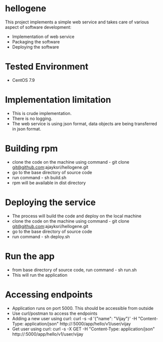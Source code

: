 # hellogene
This project implements a simple web service and takes care of various aspect of software development: 
- Implementation of web service
- Packaging the software
- Deploying the software

# Tested Environment
- CentOS 7.9

# Implementation limitation
- This is crude implementation.
- There is no logging.
- The web service is using json format, data objects are being transferred in json format. 

# Building rpm
- clone the code on the machine using command - git clone git@github.com:ajayksri/hellogene.git
- go to the base directory of source code
- run command - sh build.sh
- rpm will be available in dist directory

# Deploying the service
- The process will build the code and deploy on the local machine
- clone the code on the machine using command - git clone git@github.com:ajayksri/hellogene.git
- go to the base directory of source code
- run command - sh deploy.sh

# Run the app
- from base directory of source code, run command - sh run.sh
- This will run the application

# Accessing endpoints
- Application runs on port 5000. This should be accessible from outside
- Use curl/postman to access the endpoints
- Adding a new user using curl: curl -s -d '{"name": "Vijay"}' -H "Content-Type: application/json" http://<IP>:5000/app/hello/v1/user/vijay
- Get user using curl: curl -s -X GET -H "Content-Type: application/json" http://<IP>:5000/app/hello/v1/user/vijay

